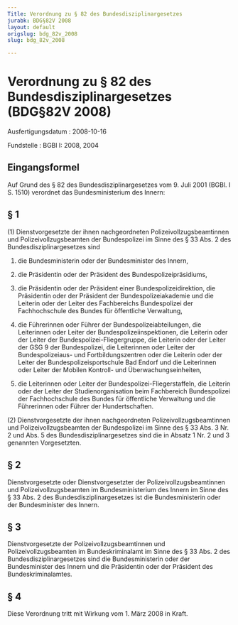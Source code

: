```yaml
---
Title: Verordnung zu § 82 des Bundesdisziplinargesetzes
jurabk: BDG§82V 2008
layout: default
origslug: bdg_82v_2008
slug: bdg_82v_2008

---
```


# Verordnung zu § 82 des Bundesdisziplinargesetzes (BDG§82V 2008)

Ausfertigungsdatum
:   2008-10-16

Fundstelle
:   BGBl I: 2008, 2004


## Eingangsformel

Auf Grund des § 82 des Bundesdisziplinargesetzes vom 9. Juli 2001
(BGBl. I S. 1510) verordnet das Bundesministerium des Innern:


## § 1

(1) Dienstvorgesetzte der ihnen nachgeordneten
Polizeivollzugsbeamtinnen und Polizeivollzugsbeamten der Bundespolizei
im Sinne des § 33 Abs. 2 des Bundesdisziplinargesetzes sind

1.  die Bundesministerin oder der Bundesminister des Innern,


2.  die Präsidentin oder der Präsident des Bundespolizeipräsidiums,


3.  die Präsidentin oder der Präsident einer Bundespolizeidirektion, die
    Präsidentin oder der Präsident der Bundespolizeiakademie und die
    Leiterin oder der Leiter des Fachbereichs Bundespolizei der
    Fachhochschule des Bundes für öffentliche Verwaltung,


4.  die Führerinnen oder Führer der Bundespolizeiabteilungen, die
    Leiterinnen oder Leiter der Bundespolizeiinspektionen, die Leiterin
    oder der Leiter der Bundespolizei-Fliegergruppe, die Leiterin oder der
    Leiter der GSG 9 der Bundespolizei, die Leiterinnen oder Leiter der
    Bundespolizeiaus- und Fortbildungszentren oder die Leiterin oder der
    Leiter der Bundespolizeisportschule Bad Endorf und die Leiterinnen
    oder Leiter der Mobilen Kontroll- und Überwachungseinheiten,


5.  die Leiterinnen oder Leiter der Bundespolizei-Fliegerstaffeln, die
    Leiterin oder der Leiter der Studienorganisation beim Fachbereich
    Bundespolizei der Fachhochschule des Bundes für öffentliche Verwaltung
    und die Führerinnen oder Führer der Hundertschaften.




(2) Dienstvorgesetzte der ihnen nachgeordneten
Polizeivollzugsbeamtinnen und Polizeivollzugsbeamten der Bundespolizei
im Sinne des § 33 Abs. 3 Nr. 2 und Abs. 5 des
Bundesdisziplinargesetzes sind die in Absatz 1 Nr. 2 und 3 genannten
Vorgesetzten.


## § 2

Dienstvorgesetzte oder Dienstvorgesetzter der
Polizeivollzugsbeamtinnen und Polizeivollzugsbeamten im
Bundesministerium des Innern im Sinne des § 33 Abs. 2 des
Bundesdisziplinargesetzes ist die Bundesministerin oder der
Bundesminister des Innern.


## § 3

Dienstvorgesetzte der Polizeivollzugsbeamtinnen und
Polizeivollzugsbeamten im Bundeskriminalamt im Sinne des § 33 Abs. 2
des Bundesdisziplinargesetzes sind die Bundesministerin oder der
Bundesminister des Innern und die Präsidentin oder der Präsident des
Bundeskriminalamtes.


## § 4

Diese Verordnung tritt mit Wirkung vom 1. März 2008 in Kraft.

